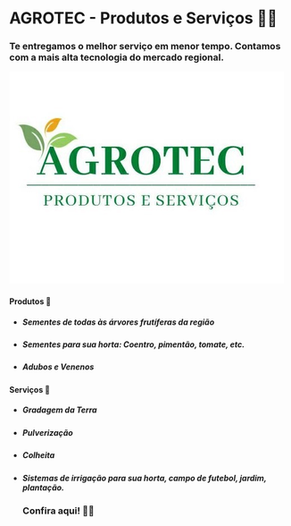 # AGROTEC - Produtos e Serviços :man_farmer:

### Te entregamos o melhor serviço em menor tempo. Contamos com a mais alta tecnologia do mercado regional.

<img src="logo.jpg">









#### Produtos :seedling:

- ##### Sementes de todas às árvores frutíferas da região

- ##### Sementes para sua horta: Coentro, pimentão, tomate, etc.

- ##### Adubos e Venenos 

#### Serviços :tractor:

- ##### Gradagem da Terra

- ##### Pulverização

- ##### Colheita

- ##### Sistemas de irrigação para sua horta, campo de futebol, jardim, plantação.

  

  

  

  ### Confira aqui! :man_farmer:

  <a href="https://www.youtube.com/watch?v=dkC00v8Jxlk" img src="https://i.ytimg.com/vi/dkC00v8Jxlk/maxresdefault.jpg" alt="video"></a>
  

  


